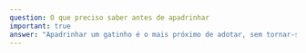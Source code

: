 ```yaml
---
question: O que preciso saber antes de apadrinhar
important: true
answer: "Apadrinhar um gatinho é o mais próximo de adotar, sem tornar-se o tutor responsável. Você estará ajudando com um valor mensal para que o animal receba a alimentação, vacinação e medicação adequada.\n\nExistem algumas regras para o apadrinhamento:\n\n* Limite de 3 gatos apadrinhados;\n* O apadrinhamento é efetivo até a adoção do gatinho, ou até você não conseguir mais ajudar;\n* O valor mínimo é de R$30,00 por mês, realizado através de pix.\n  * Recomendamos utilizar o pix automático, caso o seu banco disponibilize.\n\nAo preencher o formulário de apadrinhamento, você está nos autorizando a enviar regularmente notícias e cartinhas carinhosas do seu gatinho apadrinhado. \U0001F63B\n\nEscolha o gatinho para [apadrinhar](/apadrinhar)!\n"
---
```


